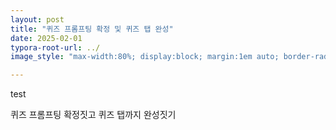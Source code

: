 ```yaml
---
layout: post
title: "퀴즈 프롬프팅 확정 및 퀴즈 탭 완성"
date: 2025-02-01
typora-root-url: ../
image_style: "max-width:80%; display:block; margin:1em auto; border-radius:10px; box-shadow:0px 4px 8px rgba(0,0,0,0.8);"

---
```


test

퀴즈 프롬프팅 확정짓고 퀴즈 탭까지 완성짓기





